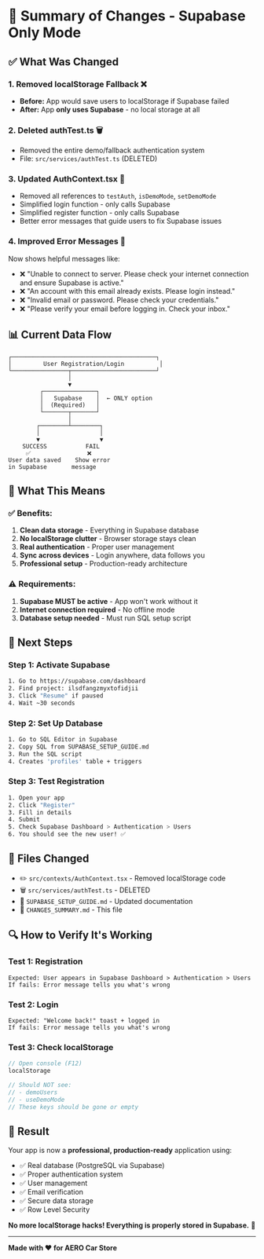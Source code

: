 # 🎯 Summary of Changes - Supabase Only Mode

## ✅ What Was Changed

### 1. **Removed localStorage Fallback** ❌
- **Before:** App would save users to localStorage if Supabase failed
- **After:** App **only uses Supabase** - no local storage at all

### 2. **Deleted authTest.ts** 🗑️
- Removed the entire demo/fallback authentication system
- File: `src/services/authTest.ts` (DELETED)

### 3. **Updated AuthContext.tsx** 🔄
- Removed all references to `testAuth`, `isDemoMode`, `setDemoMode`
- Simplified login function - only calls Supabase
- Simplified register function - only calls Supabase
- Better error messages that guide users to fix Supabase issues

### 4. **Improved Error Messages** 💬
Now shows helpful messages like:
- ❌ "Unable to connect to server. Please check your internet connection and ensure Supabase is active."
- ❌ "An account with this email already exists. Please login instead."
- ❌ "Invalid email or password. Please check your credentials."
- ❌ "Please verify your email before logging in. Check your inbox."

## 📊 Current Data Flow

```
┌─────────────────────────────────────────┐
│         User Registration/Login          │
└────────────────┬────────────────────────┘
                 │
                 ▼
         ┌───────────────┐
         │   Supabase    │  ← ONLY option
         │  (Required)   │
         └───────┬───────┘
                 │
        ┌────────┴────────┐
        │                 │
        ▼                 ▼
    SUCCESS           FAIL
     ✅                ❌
User data saved    Show error
in Supabase       message
```

## 🎯 What This Means

### ✅ Benefits:
1. **Clean data storage** - Everything in Supabase database
2. **No localStorage clutter** - Browser storage stays clean
3. **Real authentication** - Proper user management
4. **Sync across devices** - Login anywhere, data follows you
5. **Professional setup** - Production-ready architecture

### ⚠️ Requirements:
1. **Supabase MUST be active** - App won't work without it
2. **Internet connection required** - No offline mode
3. **Database setup needed** - Must run SQL setup script

## 🚀 Next Steps

### Step 1: Activate Supabase
```bash
1. Go to https://supabase.com/dashboard
2. Find project: ilsdfangzmyxtofidjii
3. Click "Resume" if paused
4. Wait ~30 seconds
```

### Step 2: Set Up Database
```bash
1. Go to SQL Editor in Supabase
2. Copy SQL from SUPABASE_SETUP_GUIDE.md
3. Run the SQL script
4. Creates 'profiles' table + triggers
```

### Step 3: Test Registration
```bash
1. Open your app
2. Click "Register"
3. Fill in details
4. Submit
5. Check Supabase Dashboard > Authentication > Users
6. You should see the new user! ✅
```

## 📝 Files Changed

- ✏️ `src/contexts/AuthContext.tsx` - Removed localStorage code
- 🗑️ `src/services/authTest.ts` - DELETED
- 📝 `SUPABASE_SETUP_GUIDE.md` - Updated documentation
- 📝 `CHANGES_SUMMARY.md` - This file

## 🔍 How to Verify It's Working

### Test 1: Registration
```
Expected: User appears in Supabase Dashboard > Authentication > Users
If fails: Error message tells you what's wrong
```

### Test 2: Login
```
Expected: "Welcome back!" toast + logged in
If fails: Error message tells you what's wrong
```

### Test 3: Check localStorage
```javascript
// Open console (F12)
localStorage

// Should NOT see:
// - demoUsers
// - useDemoMode
// These keys should be gone or empty
```

## 🎉 Result

Your app is now a **professional, production-ready** application using:
- ✅ Real database (PostgreSQL via Supabase)
- ✅ Proper authentication system
- ✅ User management
- ✅ Email verification
- ✅ Secure data storage
- ✅ Row Level Security

**No more localStorage hacks! Everything is properly stored in Supabase.** 🚀

---

**Made with ❤️ for AERO Car Store**



